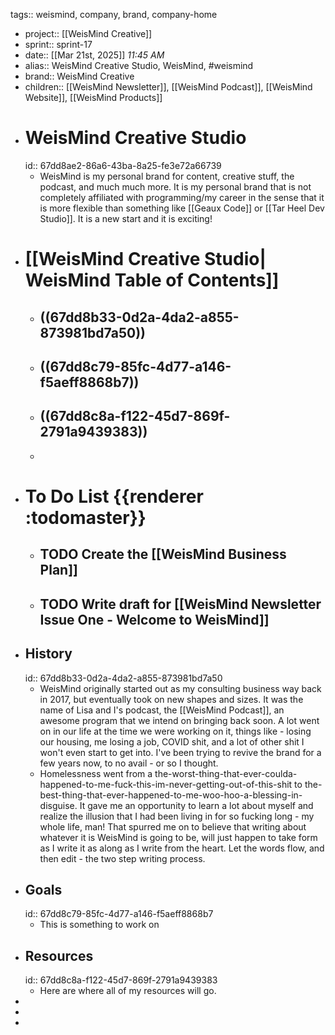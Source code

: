 tags:: weismind, company, brand, company-home

- project:: [[WeisMind Creative]]
- sprint:: sprint-17
- date:: [[Mar 21st, 2025]] *11:45 AM*
- alias:: WeisMind Creative Studio, WeisMind, #weismind
- brand:: WeisMind Creative
- children:: [[WeisMind Newsletter]], [[WeisMind Podcast]], [[WeisMind Website]], [[WeisMind Products]]
- # WeisMind Creative Studio
  id:: 67dd8ae2-86a6-43ba-8a25-fe3e72a66739
	- WeisMind is my personal brand for content, creative stuff, the podcast, and much much more. It is my personal brand that is not completely affiliated with programming/my career in the sense that it is more flexible than something like [[Geaux Code]] or [[Tar Heel Dev Studio]]. It is a new start and it is exciting!
- # [[WeisMind Creative Studio| WeisMind Table of Contents]]
	- ## ((67dd8b33-0d2a-4da2-a855-873981bd7a50))
	- ## ((67dd8c79-85fc-4d77-a146-f5aeff8868b7))
	- ## ((67dd8c8a-f122-45d7-869f-2791a9439383))
	-
- # To Do List {{renderer :todomaster}}
	- ## TODO Create the [[WeisMind Business Plan]]
	- ## TODO Write draft for [[WeisMind Newsletter Issue One - Welcome to WeisMind]]
- ## History
  id:: 67dd8b33-0d2a-4da2-a855-873981bd7a50
	- WeisMind originally started out as my consulting business way back in 2017, but eventually took on new shapes and sizes. It was the name of Lisa and I's podcast, the [[WeisMind Podcast]], an awesome program that we intend on bringing back soon. A lot went on in our life at the time we were working on it, things like - losing our housing, me losing a job, COVID shit, and a lot of other shit I won't even start to get into. I've been trying to revive the brand for a few years now, to no avail - or so I thought.
	- Homelessness went from a the-worst-thing-that-ever-coulda-happened-to-me-fuck-this-im-never-getting-out-of-this-shit to the-best-thing-that-ever-happened-to-me-woo-hoo-a-blessing-in-disguise. It gave me an opportunity to learn a lot about myself and realize the illusion that I had been living in for so fucking long - my whole life, man! That spurred me on to believe that writing about whatever it is WeisMind is going to be, will just happen to take form as I write it as along as I write from the heart. Let the words flow, and then edit - the two step writing process.
- ## Goals
  id:: 67dd8c79-85fc-4d77-a146-f5aeff8868b7
	- This is something to work on
- ## Resources
  id:: 67dd8c8a-f122-45d7-869f-2791a9439383
	- Here are where all of my resources will go.
-
-
-